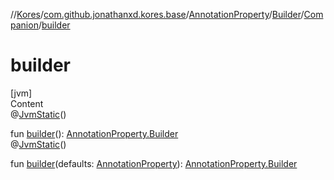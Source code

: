 //[Kores](../../../../index.md)/[com.github.jonathanxd.kores.base](../../../index.md)/[AnnotationProperty](../../index.md)/[Builder](../index.md)/[Companion](index.md)/[builder](builder.md)



# builder  
[jvm]  
Content  
@[JvmStatic](https://kotlinlang.org/api/latest/jvm/stdlib/kotlin.jvm/-jvm-static/index.html)()  
  
fun [builder](builder.md)(): [AnnotationProperty.Builder](../index.md)  
@[JvmStatic](https://kotlinlang.org/api/latest/jvm/stdlib/kotlin.jvm/-jvm-static/index.html)()  
  
fun [builder](builder.md)(defaults: [AnnotationProperty](../../index.md)): [AnnotationProperty.Builder](../index.md)  



